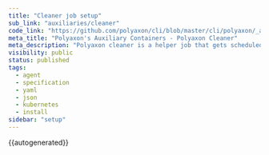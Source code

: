 ```yaml
---
title: "Cleaner job setup"
sub_link: "auxiliaries/cleaner"
code_link: "https://github.com/polyaxon/cli/blob/master/cli/polyaxon/_auxiliaries/cleaner.py"
meta_title: "Polyaxon's Auxiliary Containers - Polyaxon Cleaner"
meta_description: "Polyaxon cleaner is a helper job that gets scheduled to clean artifacts when a run is deleted."
visibility: public
status: published
tags:
  - agent
  - specification
  - yaml
  - json
  - kubernetes
  - install
sidebar: "setup"
---
```


{{autogenerated}}
